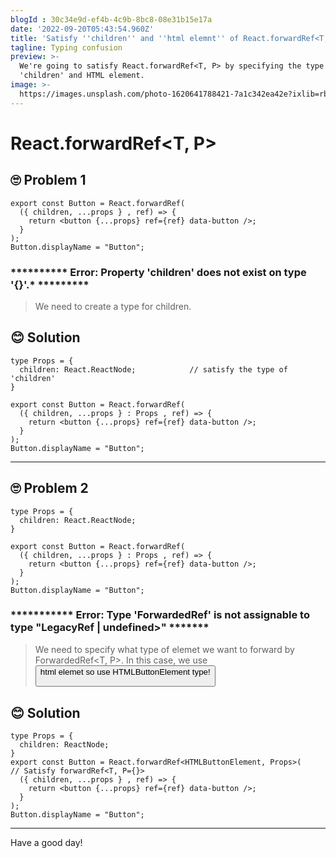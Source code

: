 ```yaml
---
blogId : 30c34e9d-ef4b-4c9b-8bc8-08e31b15e17a
date: '2022-09-20T05:43:54.960Z'
title: 'Satisfy ''children'' and ''html elemnt'' of React.forwardRef<T, P>'
tagline: Typing confusion
preview: >-
  We're going to satisfy React.forwardRef<T, P> by specifying the type of
  'children' and HTML element. 
image: >-
  https://images.unsplash.com/photo-1620641788421-7a1c342ea42e?ixlib=rb-1.2.1&ixid=MnwxMjA3fDB8MHxwaG90by1wYWdlfHx8fGVufDB8fHx8&auto=format&fit=crop&w=1074&q=80
---
```


# React.forwardRef<T, P>


## 🙄 Problem 1
```
export const Button = React.forwardRef(
  ({ children, ...props } , ref) => {
    return <button {...props} ref={ref} data-button />;
  }
);
Button.displayName = "Button";
```
### ********** Error: Property 'children' does not exist on type '{}'.* *********

> We need to create a type for children.

## 😊 Solution

```
type Props = {
  children: React.ReactNode;            // satisfy the type of 'children'
}

export const Button = React.forwardRef(
  ({ children, ...props } : Props , ref) => {
    return <button {...props} ref={ref} data-button />;
  }
);
Button.displayName = "Button";
```

---

## 🙄 Problem 2

```
type Props = {
  children: React.ReactNode;
}

export const Button = React.forwardRef(
  ({ children, ...props } : Props , ref) => {
    return <button {...props} ref={ref} data-button />;
  }
);
Button.displayName = "Button";
```
### *********** Error: Type 'ForwardedRef<unknown>' is not assignable to type "LegacyRef<HTMLButtonElement> | undefined>" *******

> We need to specify what type of elemet we want to forward by ForwardedRef<T, P>. In this case, we use <button> html elemet so use HTMLButtonElement type!


## 😊 Solution
```
type Props = {
  children: ReactNode;
}
export const Button = React.forwardRef<HTMLButtonElement, Props>(             // Satisfy forwardRef<T, P={}>
  ({ children, ...props } , ref) => {
    return <button {...props} ref={ref} data-button />;
  }
);
Button.displayName = "Button";
```


--- 

Have a good day!

